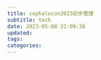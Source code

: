 ```yaml
---
title: cephalocon2023初步整理
subtitle: tech
date: 2023-05-08 21:09:38
updated:
tags:
categories:
---
```

